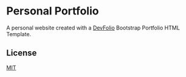 # Personal Portfolio
A personal website created with a [DevFolio](https://bootstrapmade.com/devfolio-bootstrap-portfolio-html-template/) Bootstrap Portfolio HTML Template.

## License
[MIT](https://choosealicense.com/licenses/mit/)